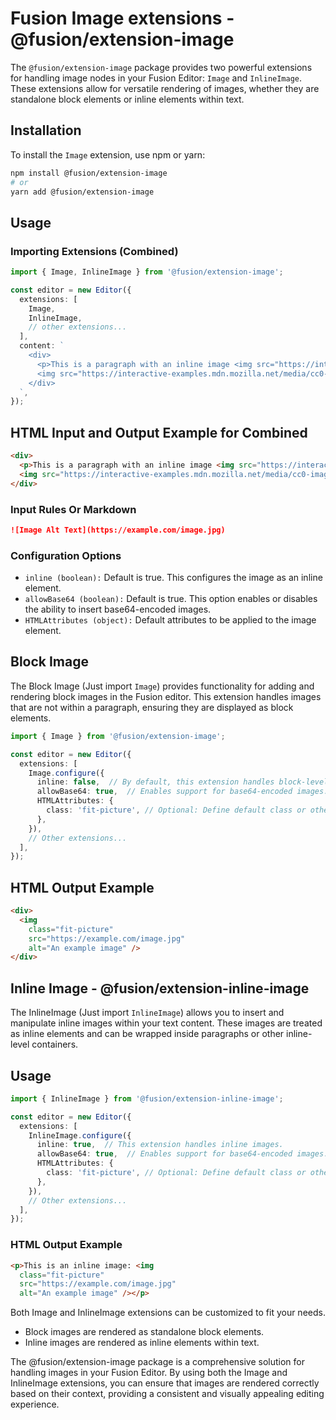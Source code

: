 # Fusion Image extensions - @fusion/extension-image

The `@fusion/extension-image` package provides two powerful extensions for handling image nodes in your Fusion Editor: `Image` and `InlineImage`. These extensions allow for versatile rendering of images, whether they are standalone block elements or inline elements within text.


## Installation

To install the `Image` extension, use npm or yarn:

```bash
npm install @fusion/extension-image
# or
yarn add @fusion/extension-image
```

## Usage

### Importing Extensions (Combined)

```typescript
import { Image, InlineImage } from '@fusion/extension-image';

const editor = new Editor({
  extensions: [
    Image,
    InlineImage,
    // other extensions...
  ],
  content: `
    <div>
      <p>This is a paragraph with an inline image <img src="https://interactive-examples.mdn.mozilla.net/media/cc0-images/grapefruit-slice-332-332.jpg" alt="Grapefruit slice atop a pile of other slices" /> inside it.</p>
      <img src="https://interactive-examples.mdn.mozilla.net/media/cc0-images/grapefruit-slice-332-332.jpg" alt="Grapefruit slice atop a pile of other slices" />
    </div>
  `,
});
```

## HTML Input and Output Example for Combined
```html
<div>
  <p>This is a paragraph with an inline image <img src="https://interactive-examples.mdn.mozilla.net/media/cc0-images/grapefruit-slice-332-332.jpg" alt="Grapefruit slice atop a pile of other slices" /> inside it.</p>
  <img src="https://interactive-examples.mdn.mozilla.net/media/cc0-images/grapefruit-slice-332-332.jpg" alt="Grapefruit slice atop a pile of other slices" />
</div>
```

### Input Rules Or Markdown
```markdown
![Image Alt Text](https://example.com/image.jpg)
```

### Configuration Options

- `inline (boolean):` Default is true. This configures the image as an inline element.
- `allowBase64 (boolean):` Default is true. This option enables or disables the ability to insert base64-encoded images.
- `HTMLAttributes (object):` Default attributes to be applied to the image element.

## Block Image  

The Block Image (Just import `Image`) provides functionality for adding and rendering block images in the Fusion editor. This extension handles images that are not within a paragraph, ensuring they are displayed as block elements.

```typescript
import { Image } from '@fusion/extension-image';

const editor = new Editor({
  extensions: [
    Image.configure({
      inline: false,  // By default, this extension handles block-level images.
      allowBase64: true,  // Enables support for base64-encoded images.
      HTMLAttributes: {
        class: 'fit-picture', // Optional: Define default class or other attributes.
      },
    }),
    // Other extensions...
  ],
});
```

## HTML Output Example

```html
<div>
  <img
    class="fit-picture"
    src="https://example.com/image.jpg"
    alt="An example image" />
</div>
```

## Inline Image - @fusion/extension-inline-image

The InlineImage (Just import `InlineImage`) allows you to insert and manipulate inline images within your text content. These images are treated as inline elements and can be wrapped inside paragraphs or other inline-level containers.

## Usage

```typescript
import { InlineImage } from '@fusion/extension-inline-image';

const editor = new Editor({
  extensions: [
    InlineImage.configure({
      inline: true,  // This extension handles inline images.
      allowBase64: true,  // Enables support for base64-encoded images.
      HTMLAttributes: {
        class: 'fit-picture', // Optional: Define default class or other attributes.
      },
    }),
    // Other extensions...
  ],
});
```

### HTML Output Example

```html
<p>This is an inline image: <img
  class="fit-picture"
  src="https://example.com/image.jpg"
  alt="An example image" /></p>
```
Both Image and InlineImage extensions can be customized to fit your needs. 

- Block images are rendered as standalone block elements.
- Inline images are rendered as inline elements within text.

The @fusion/extension-image package is a comprehensive solution for handling images in your Fusion Editor. By using both the Image and InlineImage extensions, you can ensure that images are rendered correctly based on their context, providing a consistent and visually appealing editing experience.
